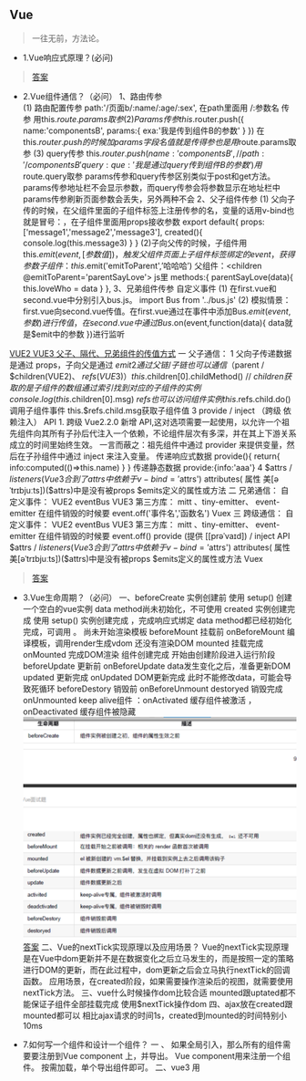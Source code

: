 ## Vue

>一往无前，方法论。

- 1.Vue响应式原理？(必问)

>[答案](https://juejin.cn/post/6844904084374290446#heading-1)

- 2.Vue组件通信？（必问）
1、路由传参  
    (1)	路由配置传参  path:'/页面b/:name/:age/:sex', 在path里面用 /:参数名  传参  用this.$route.params取参
    (2)	Params传参 this.$router.push({ name:'componentsB', params:{ exa:'我是传到组件B的参数' } })   在this.$router.push的时候加params字段名 值就是传得参 也是用$route.params取参
    (3)	query传参  this.$router.push({ name:'componentsB',// path:'/componentsB' query:{ que:'我是通过query传到组件B的参数' } })  用$route.query取参
    params传参和query传参区别类似于post和get方法。params传参地址栏不会显示参数，而query传参会将参数显示在地址栏中
    params传参刷新页面参数会丢失，另外两种不会
2、父子组件传参
    (1)	父向子传的时候，在父组件里面的子组件标签上注册传参的名，变量的话用v-bind也就是冒号：，在子组件里面用props接收参数
    export default{ 
        props:['message1','message2','message3'], 	created(){ console.log(this.message3) }
     }
    (2)子向父传的时候，子组件用this.$emit(event,[参数值])，触发父组件页面上子组件标签绑定的event，获得参数  
    子组件： this.$emit('emitToParent',’哈哈哈’)   父组件：<children @emitToParent='parentSayLove'></children> 
    js里   methods:{ 
                parentSayLove(data){ this.loveWho = data } 
             },
3、兄弟组件传参 自定义事件
    (1)	在first.vue和second.vue中分别引入bus.js。 	import Bus from '../bus.js'
    (2)	模拟情景：first.vue向second.vue传值。在first.vue通过在事件中添加Bus.$emit( event, 参数 )进行传值，在second.vue中通过Bus.$on(event,function(data){ data就是$emit中的参数 })进行监听
  
[VUE2 VUE3 父子、隔代、兄弟组件的传值方式](https://blog.csdn.net/alokka/article/details/87104189)
一 父子通信：
    1 父向子传递数据是通过 props，子向父是通过 $emit
    2 通过父链 / 子链也可以通信（$parent / $children(VUE2)、 $refs(VUE3)）
        this.$children[0].childMethod() // $children获取的是子组件的数组 通过索引找到对应的子组件的实例
        console.log(this.$children[0].msg)
        $refs 也可以访问组件实例  this.$refs.child.do()调用子组件事件  this.$refs.child.msg获取子组件值
    3 provide / inject （跨级 依赖注入） API 
        1. 跨级 Vue2.2.0 新增 API,这对选项需要一起使用，以允许一个祖先组件向其所有子孙后代注入一个依赖，不论组件层次有多深，并在其上下游关系成立的时间里始终生效。
        一言而蔽之：祖先组件中通过 provider 来提供变量，然后在子孙组件中通过 inject 来注入变量。
        传递响应式数据  provide(){
                        return{
                            info:computed(()=>this.name)
                        }
                    }
        传递静态数据 provide:{info:'aaa'}
    4 $attrs / $listeners(Vue3合到了attrs中  依赖于v-bind='$attrs')   attributes( 属性 美[əˈtrɪbjuːts])($attrs)中是没有被props $emits定义的属性或方法
二 兄弟通信：
    自定义事件： VUE2  eventBus  VUE3 第三方库： mitt 、tiny-emitter、 event-emitter  在组件销毁的时候要 event.off('事件名','函数名')
    Vuex
三 跨级通信：
    自定义事件： VUE2  eventBus  VUE3 第三方库： mitt 、tiny-emitter、 event-emitter  在组件销毁的时候要 event.off()
    provide (提供 [[prəˈvaɪd]) / inject API
    $attrs / $listeners(Vue3合到了attrs中  依赖于v-bind='$attrs')   attributes( 属性 美[əˈtrɪbjuːts])($attrs)中是没有被props $emits定义的属性或方法
    Vuex
>[答案](https://juejin.cn/post/6844904084374290446#heading-21)

- 3.Vue生命周期？（必问） 
一、beforeCreate  实例创建前   使用 setup() 创建一个空白的vue实例 data method尚未初始化，不可使用
  created       实例创建完成 使用 setup() 实例创建完成 ，完成响应式绑定   data method都已经初始化完成，可调用 。 尚未开始渲染模板
  beforeMount   挂载前  onBeforeMount 编译模板，调用render生成vdom  还没有渲染DOM
  mounted       挂载完成  onMounted   完成DOM渲染 组件创建完成 开始由创建阶段进入运行阶段
  beforeUpdate  更新前  onBeforeUpdate data发生变化之后，准备更新DOM
  updated       更新完成 onUpdated   DOM更新完成 此时不能修改data，可能会导致死循环
  beforeDestory 销毁前  onBeforeUnmount
  destoryed     销毁完成 onUnmounted
  keep alive组件 ：onActivated 缓存组件被激活 ，onDeactivated 缓存组件被隐藏
  ![Vue生命周期](.Vue_images/178810d7.png)
  [答案](https://juejin.cn/post/6844904084374290446#heading-5)
二、Vue的nextTick实现原理以及应用场景？
Vue的nextTick实现原理是在Vue中dom更新并不是在数据变化之后立马发生的，而是按照一定的策略进行DOM的更新，而在此过程中，dom更新之后会立马执行nextTick的回调函数。
应用场景，在created阶段，如果需要操作渲染后的视图，就需要使用nextTick方法。
三、vue什么时候操作dom比较合适
  mounted跟uptated都不能保证子组件全部挂载完成
  使用$nextTick操作dom
四、ajax放在created跟mounted都可以 相比ajax请求的时间1s，created到mounted的时间特别小10ms
  
- 7.如何写一个组件和设计一个组件？
一 、
如果全局引入，那么所有的组件需要要注册到Vue component 上，并导出。
Vue component用来注册一个组件。
按需加载，单个导出组件即可。 
  二、vue3 用<script setup>语法糖的情况  父组件信息用defineProps接收 子组件信息用defineEmits传递
```javascript
      defineProps({
          modelValue: {
              type: String,
              default: ""
          },
      })

    let emit = defineEmits(["update:modelValue", "onChange"]);
    emit("onChange", val);
```
vue2 父组件信息用props接收 子组件信息用$emit传递

setup（props, context）{
// props.data
// context.attrs    context.slots    context.emit
}
props指组件传递来的参数，并且ts可以推论出props的类型.props也就是 vue2 中组件中的 props
context 有三个属性 attrs slots emit 分别对应vue2中的attrs属性、slots插槽、$emit发送事件


[Vue3关于响应式数据类型(ref、reactive、toRef、以及toRefs)](https://blog.csdn.net/qq_41400354/article/details/124121777?utm_medium=distribute.pc_relevant.none-task-blog-2~default~baidujs_baidulandingword~default-0-124121777-blog-120720925.pc_relevant_3mothn_strategy_and_data_recovery&spm=1001.2101.3001.4242.1&utm_relevant_index=3)

- <script setup> 语法糖 父组件访问子组件数据
[Vue3父组件访问子组件数据 defineExpose用法](https://blog.csdn.net/qq_29585681/article/details/126485407)
- 4.Vue2和Vue3的区别？(必问)

- 5.Vue和React的区别？(必问)

- 6.Vue项目如何做性能优化？(必问)

>[答案](https://juejin.cn/post/6844904084374290446#heading-23)

- 7.Vue的nextTick实现原理以及应用场景？(必问)

>[答案](https://juejin.cn/post/6844904084374290446#heading-4)

- 8.Vue中watch和computed的区别？(大概率) 以及改变数据computed变化情况？
computed是计算属性，用于计算现有数据并且产生新的数据  computed有缓存
watch用于监听现有数据
>[答案](https://juejin.cn/post/6844904084374290446#heading-7)

- 9.说下Vue的keepalive？(大概率)

>[答案](https://juejin.cn/post/6844904084374290446#heading-15)

- 7.你是如何理解MVVM与MVP以及MVC这些模式的？(大概率)

>[答案](https://juejin.cn/post/6844904084374290446#heading-0)

- 8.vue-router的实现原理？（大概率）

- 9.Vuex的实现原理？（大概率）
介绍vuex
官方解释: Vuex 是一个专为 Vue.js 应用程序开发的状态管理模式。它采用集中式存储管理应用的所有组件的状态，并以相应的规则保证状态以一种可预测的方式发生变化
大白话：对数据(data)统一的管理,如果涉及到了数据的处理，来，到vuex里面进出吧！就像是超市对商品的统一管理一样
import Vue from 'vue'; //首先引入vue
import Vuex from 'vuex'; //引入vuex
Vue.use(Vuex) 

export default new Vuex.Store({
    state: { 
        // state 类似 data
        //这里面写入数据
    },
    getters:{ 
        // getters 类似 computed 
        // 在这里面写个方法
    },
    mutations:{ // 突变 美[mjuˈteɪʃənz]  
        // mutations 类似methods
        // 写方法对数据做出更改(同步操作)

    },
    actions:{
        // actions 类似methods
        // 写方法对数据做出更改(异步操作)
    }
})
//可能有的地方书写的风格不是这样的，如果需要的了解的可以百度看看其他人的
在dom中使用方法为：$store.commit()加上store.js中的属性的名称
如果你想要直接使用一些数据，但是在computed中没有给出来怎么办？ 可以写成这样 {{ $store.state.goods.totalPrice }}

- mutation action 的区别 
  mutations 必须同步代码
  actions 可包含异步代码
  

- 10.路由守卫？

- 11.diff算法？
深度比较，同层优先。
先比较同级，再比较子节点。如果都有子节点的话，会递归比较。
  一、diff算法很早就有而且应用广泛，例如github中pull代码的时候 。如果要严格diff两棵树，时间复杂度是O(n^3),不可用
  二、优化（O（n））：1只比较同一层级，不跨级比较 2 tag不同直接删除重建，不再比较内部的细节 3子节点通过key区分（key的重要性）
  三、 vue2 vue3 react 的diff算法区别
  react：仅右移 ![](.Vue_images/aaf2920e.png)
  vue2：双端比较 ![](.Vue_images/3e45c97d.png)
  vue3：在双端比较的基础上加上了查找最长递增子序列 ![最长递增子序列](.Vue_images/474590b5.png)
  四、vue react 循环时为什么必须使用key
  1 vdom diff算法会根据key判断元素是否要删除，匹配了key，就只移动元素-性能较好，未匹配key，则删除重建-性能较差
  
- 12.详细说说Vue双向绑定原理？

- 13.Vue2和Vue3的区别？(必问)

- 14.Vue和React的区别？(必问)

- 15.Vue父子组件执行过程中生命周期？

- 16.Vue父子组件通信？

>父组件传递数据给子组件是通过Props，子组件通过Props接收。

- 17.当v-if和v-for同时使用时，v-for比v-if有更高的优先级。如果想避免这种情况可以在外层放一个template元素上做判断，这样就会先判断后循环。也可以将判断先放到计算属性里面判断，然后再把返回的值给到v-for进行遍历，这两种方法都可以。

- 18.Vue中的data为什么是函数，如果Vue中的data是对象的话，那么他的对象属性如果是引用类型的话，那么在复用组件的时候，创建多个实例，这些实例用的都是同一个构造函数，就会影响到所有实例，为了保证组件间不同的实例之间的独立性，data必须是一个函数。

- 19.Vue性能优化？

>1.路有懒加载

>2.keep-alive缓存页面

>3.使用v-show复用dom

>4.v-for同级别避免使用v-if

>5.长列表性能优化，如果只是做纯粹的数据展示，不会有任何改变，就不需要响应化，对对象进行冻结。

>6.事件销毁

>7.图片懒加载 vue-lazyload

>8.插件按需引入

>9.SSR,服务端渲染。

- 20.双向绑定具体过程？

>发布订阅模式和观察者模式之间的区别

>发布订阅模式：发布者=>事件中心<=>订阅者。

>观察者模式：目标 <=> 观察者

- 虚拟dom？
虚拟dom： 用js对象模拟DOM节点数据 
  一、框架价值
    1 组件化 2 数据驱动视图 （1数据变化 2 生成新vnode 然后diff算法旧vnode 3 更新dom
  3 vDom并不快，js直接操作DOM才是最快的，但是‘数据驱动视图’不能对全部DOM进行重建，vDom是最合适的方案
  4 Svelte框架就不用vdom， 是构建 Web 应用程序的一种新方法。Svelte 是一个编译器,它将声明性组件转换成高效的 JavaScript 代码,并像做外科手术一样细粒度地更新 DOM
  
- 路由 vue-router三种模式
    1.hash local 用的 location.hash 获取#后面的内容
    2 webHistory  用的h5的history.pushState 和 window.onpopState
    3 MemoryHistory （vuerouter4之前叫abstract history） 不能有前进后退

